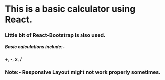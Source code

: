 # This is a basic calculator using React.    
### Little bit of React-Bootstrap is also used.     
##### Basic calculations include:-   
**+**, **-**, **x**, **/**     
### Note:- Responsive Layout might not work properly sometimes.

